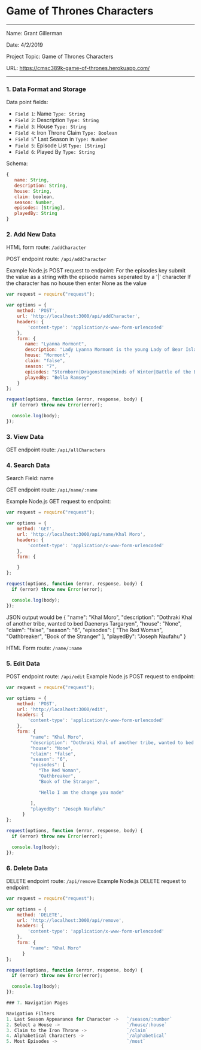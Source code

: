 
# Game of Thrones Characters

---

Name: Grant Gillerman

Date: 4/2/2019

Project Topic: Game of Thrones Characters

URL: https://cmsc389k-game-of-thrones.herokuapp.com/

---


### 1. Data Format and Storage

Data point fields:
- `Field 1`:     Name                  `Type: String`
- `Field 2`:     Description           `Type: String`
- `Field 3`:     House                 `Type: String`
- `Field 4`:     Iron Throne Claim     `Type: Boolean`
- `Field 5`"     Last Season in        `Type: Number`
- `Field 5`:     Episode List          `Type: [String]`
- `Field 6`:     Played By             `Type: String`

Schema: 
```javascript
{
   name: String,
   description: String,
   house: String,
   claim: boolean,
   season: Number,
   episodes: [String],
   playedBy: String
}
```

### 2. Add New Data

HTML form route: `/addCharacter`

POST endpoint route: `/api/addCharacter`

Example Node.js POST request to endpoint: 
For the episodes key submit the value as a string with the episode names seperated by a '|' character
If the character has no house then enter None as the value
```javascript
var request = require("request");

var options = { 
    method: 'POST',
    url: 'http://localhost:3000/api/addCharacter',
    headers: { 
        'content-type': 'application/x-www-form-urlencoded' 
    },
    form: { 
       name: "Lyanna Mormont",
       description: "Lady Lyanna Mormont is the young Lady of Bear Island and thus the head of House Mormont of Bear Island ever since the death of her mother, Maege Mormont. She is the niece of Lord Commander Jeor Mormont of the Night's Watch and the first cousin of Ser Jorah Mormont. She pledges House Mormont's forces to House Stark upon meeting Jon Snow, Sansa Stark, and Davos Seaworth, making her house one of the few loyalists to fight for the Starks against House Bolton at the Battle of the Bastards. Afterwards, she is the first to declare Jon Snow the King in the North during a gathering of the Northern lords at Winterfell.",
       house: "Mormont",
       claim: "false",
       season: "7",
       episodes: "Stormborn|Dragonstone|Winds of Winter|Battle of the Bastards|The Broken Man",
       playedBy: "Bella Ramsey"
    } 
};

request(options, function (error, response, body) {
  if (error) throw new Error(error);

  console.log(body);
});
```

### 3. View Data

GET endpoint route: `/api/allCharacters`

### 4. Search Data

Search Field: name

GET endpoint route: `/api/name/:name`

Example Node.js GET request to endpoint: 
```javascript
var request = require("request");

var options = { 
    method: 'GET',
    url: 'http://localhost:3000/api/name/Khal Moro',
    headers: { 
        'content-type': 'application/x-www-form-urlencoded' 
    },
    form: { 

    } 
};

request(options, function (error, response, body) {
  if (error) throw new Error(error);

  console.log(body);
});
```
JSON output would be 
{
    "name": "Khal Moro",
    "description": "Dothraki Khal of another tribe, wanted to bed Daenerys Targaryen",
    "house": "None",
    "claim": "false",
    "season": "6",
    "episodes": [
        "The Red Woman",
        "Oathbreaker",
        "Book of the Stranger"
    ],
    "playedBy": "Joseph Naufahu"
}

HTML Form route: `/name/:name`

### 5. Edit Data
POST endpoint route: `/api/edit`
Example Node.js POST request to endpoint: 
```javascript
var request = require("request");

var options = { 
    method: 'POST',
    url: 'http://localhost:3000/edit',
    headers: { 
        'content-type': 'application/x-www-form-urlencoded' 
    },
    form: {
         "name": "Khal Moro",
         "description": "Dothraki Khal of another tribe, wanted to bed Daenerys Targaryen",
         "house": "None",
         "claim": "false",
         "season": "6",
         "episodes": [
            "The Red Woman",
            "Oathbreaker",
            "Book of the Stranger",

            "Hello I am the change you made"

         ],
         "playedBy": "Joseph Naufahu"
      }
};

request(options, function (error, response, body) {
  if (error) throw new Error(error);

  console.log(body);
});
```
### 6. Delete Data
DELETE endpoint route: `/api/remove`
Example Node.js DELETE request to endpoint: 
```javascript
var request = require("request");

var options = { 
    method: 'DELETE',
    url: 'http://localhost:3000/api/remove',
    headers: { 
        'content-type': 'application/x-www-form-urlencoded' 
    },
    form: {
         "name": "Khal Moro"
      }
};

request(options, function (error, response, body) {
  if (error) throw new Error(error);

  console.log(body);
});

### 7. Navigation Pages

Navigation Filters
1. Last Season Appearance for Character ->   `/season/:number`
2. Select a House ->                         `/house/:house`
3. Claim to the Iron Throne ->               `/claim`
4. Alphabetical Characters ->                `/alphabetical`
5. Most Episodes ->                          `/most`
